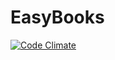 # EasyBooks

[![Code Climate](https://codeclimate.com/repos/564e56511787d76fc5000f20/badges/c952f5dd73981e133aa4/gpa.svg)](https://codeclimate.com/repos/564e56511787d76fc5000f20/feed)
